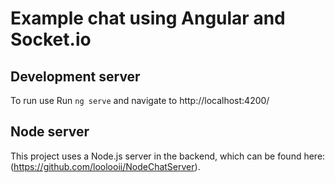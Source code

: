 # Example chat using Angular and Socket.io

## Development server
To run use Run `ng serve` and navigate to http://localhost:4200/


## Node server
This project uses a Node.js server in the backend, which can be found here: (https://github.com/loolooii/NodeChatServer).
